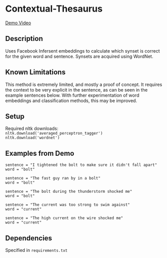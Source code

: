 # Contextual-Thesaurus
[Demo Video](https://youtu.be/shRAcu3UCY4)
## Description
Uses Facebook Infersent embeddings to calculate which synset is correct for the given word and sentence.
Synsets are acquired using WordNet.
## Known Limitations
This method is extremely limited, and mostly a proof of concept.
It requires the context to be very explicit in the sentence, as can be seen in the example sentences below.
With further experimentation of word embeddings and classification methods, this may be improved.
## Setup
Required nltk downloads:<br/>
`nltk.download('averaged_perceptron_tagger')` <br/>
`nltk.download('wordnet')`
## Examples from Demo
`sentence = "I tightened the bolt to make sure it didn't fall apart"` <br/>
`word = "bolt"`

`sentence = "The fast guy ran by in a bolt"` <br/>
`word = "bolt"`

`sentence = "The bolt during the thunderstorm shocked me"` <br/>
`word = "bolt"`

`sentence = "The current was too strong to swim against"` <br/>
`word = "current"`

`sentence = "The high current on the wire shocked me"` <br/>
`word = "current"`
## Dependencies
Specified in `requirements.txt`
